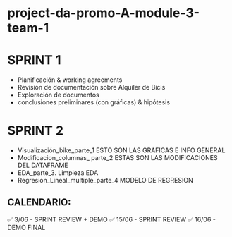 # project-da-promo-A-module-3-team-1



# SPRINT 1

- Planificación & working agreements
- Revisión de documentación sobre Alquiler de Bicis
- Exploración de documentos 
- conclusiones preliminares (con gráficas) & hipótesis


# SPRINT 2
- Visualización_bike_parte_1 ESTO SON LAS GRAFICAS E INFO GENERAL
- Modificacion_columnas_ parte_2 ESTAS SON LAS MODIFICACIONES DEL DATAFRAME
- EDA_parte_3. Limpieza EDA
- Regresion_Lineal_multiple_parte_4 MODELO DE REGRESION 

## CALENDARIO:

✅ 3/06 - SPRINT REVIEW + DEMO
✅ 15/06 - SPRINT REVIEW
✅ 16/06 - DEMO FINAL
